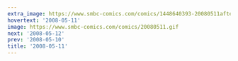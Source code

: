 ```yaml
---
extra_image: https://www.smbc-comics.com/comics/1448640393-20080511after.png
hovertext: '2008-05-11'
image: https://www.smbc-comics.com/comics/20080511.gif
next: '2008-05-12'
prev: '2008-05-10'
title: '2008-05-11'
---
```

